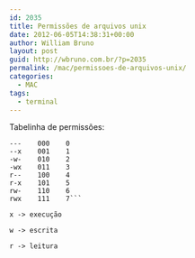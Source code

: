 ```yaml
---
id: 2035
title: Permissões de arquivos unix
date: 2012-06-05T14:38:31+00:00
author: William Bruno
layout: post
guid: http://wbruno.com.br/?p=2035
permalink: /mac/permissoes-de-arquivos-unix/
categories:
  - MAC
tags:
  - terminal
---
```

Tabelinha de permissões:

```Permissão  Binário   Octal
---    000    0
--x    001    1
-w-    010    2
-wx    011    3
r--    100    4
r-x    101    5
rw-    110    6
rwx    111    7```

x -> execução
  
w -> escrita
  
r -> leitura